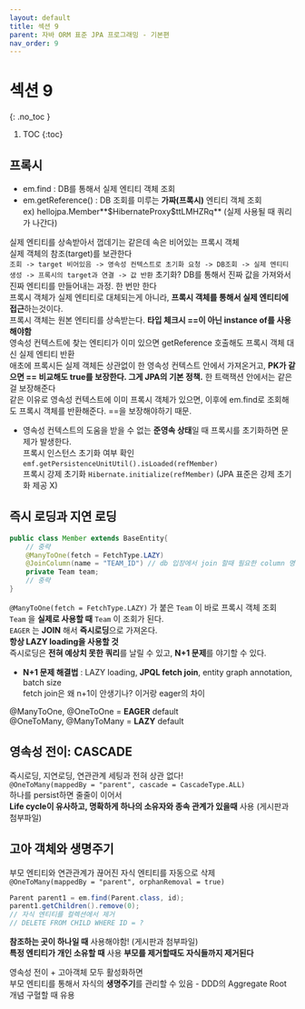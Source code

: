 ```yaml
---
layout: default
title: 섹션 9
parent: 자바 ORM 표준 JPA 프로그래밍 - 기본편
nav_order: 9
---
```


# 섹션 9
{: .no_toc }

1. TOC
{:toc}

## 프록시

- em.find : DB를 통해서 실제 엔티티 객체 조회
- em.getReference() : DB 조회를 미루는 **가짜(프록시)** 엔티티 객체 조회  
  ex) hellojpa.Member**\$HibernateProxy\$ttLMHZRq** (실제 사용될 때 쿼리가 나간다)

실제 엔티티를 상속받아서 껍데기는 같은데 속은 비어있는 프록시 객체  
실제 객체의 참조(target)를 보관한다  
`조회 -> target 비어있음 -> 영속성 컨텍스트로 초기화 요청 -> DB조회 -> 실제 엔티티 생성 -> 프록시의 target과 연결 -> 값 반환`
초기화? DB를 통해서 진짜 값을 가져와서 진짜 엔티티를 만들어내는 과정. 한 번만 한다  
프록시 객체가 실제 엔티티로 대체되는게 아니라, **프록시 객체를 통해서 실제 엔티티에 접근**하는것이다.  
프록시 객체는 원본 엔티티를 상속받는다. **타입 체크시 ==이 아닌 instance of를 사용해야함**  
영속성 컨텍스트에 찾는 엔티티가 이미 있으면 getReference 호출해도 프록시 객체 대신 실제 엔티티 반환  
애초에 프록시든 실제 객체든 상관없이 한 영속성 컨텍스트 안에서 가져온거고, **PK가 같으면 == 비교해도 true를 보장한다. 그게 JPA의 기본 정책.** 한 트랙잭션 안에서는 같은걸 보장해준다  
같은 이유로 영속성 컨텍스트에 이미 프록시 객체가 있으면, 이후에 em.find로 조회해도 프록시 객체를 반환해준다. ==을 보장해야하기 때문.  
- 영속성 컨텍스트의 도움을 받을 수 없는 **준영속 상태**일 때 프록시를 초기화하면 문제가 발생한다.  
프록시 인스턴스 초기화 여부 확인 `emf.getPersistenceUnitUtil().isLoaded(refMember)`  
프록시 강제 초기화 `Hibernate.initialize(refMember)` (JPA 표준은 강제 초기화 제공 X)

## 즉시 로딩과 지연 로딩

```java
public class Member extends BaseEntity{
    // 중략
    @ManyToOne(fetch = FetchType.LAZY)
    @JoinColumn(name = "TEAM_ID") // db 입장에서 join 할때 필요한 column 명
    private Team team;
    // 중략
}
```
`@ManyToOne(fetch = FetchType.LAZY)` 가 붙은 `Team` 이 바로 프록시 객체 조회  
`Team` 을 **실제로 사용할 때** `Team` 이 조회가 된다.  
`EAGER` 는 **JOIN** 해서 **즉시로딩**으로 가져온다.  
**항상 LAZY loading을 사용할 것**  
즉시로딩은 **전혀 예상치 못한 쿼리**를 날릴 수 있고, **N+1 문제**를 야기할 수 있다.  
- **N+1 문제 해결법** : LAZY loading, **JPQL fetch join**, entity graph annotation, batch size  
fetch join은 왜 n+1이 안생기나? 이거랑 eager의 차이

@ManyToOne, @OneToOne = **EAGER** default  
@OneToMany, @ManyToMany = **LAZY** default

## 영속성 전이: CASCADE

즉시로딩, 지연로딩, 연관관계 세팅과 전혀 상관 없다!  
`@OneToMany(mappedBy = "parent", cascade = CascadeType.ALL)`  
하나를 persist하면 줄줄이 이어서  
**Life cycle이 유사하고, 명확하게 하나의 소유자와 종속 관계가 있을때** 사용 (게시판과 첨부파일)

## 고아 객체와 생명주기

부모 엔티티와 연관관계가 끊어진 자식 엔티티를 자동으로 삭제  
`@OneToMany(mappedBy = "parent", orphanRemoval = true)`  
```java
Parent parent1 = em.find(Parent.class, id);
parent1.getChildren().remove(0);
// 자식 엔티티를 컬렉션에서 제거
// DELETE FROM CHILD WHERE ID = ?
```
**참조하는 곳이 하나일 때** 사용해야함! (게시판과 첨부파일)  
**특정 엔티티가 개인 소유할 때** 사용
**부모를 제거할때도 자식들까지 제거된다**

영속성 전이 + 고아객체 모두 활성화하면  
부모 엔티티를 통해서 자식의 **생명주기**를 관리할 수 있음 - DDD의 Aggregate Root 개념 구혈할 때 유용

